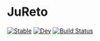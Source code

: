 # JuReto

[![Stable](https://img.shields.io/badge/docs-stable-blue.svg)](https://takuma-i-bb.github.io/JuReto.jl/stable/)
[![Dev](https://img.shields.io/badge/docs-dev-blue.svg)](https://takuma-i-bb.github.io/JuReto.jl/dev/)
[![Build Status](https://github.com/takuma-i-bb/JuReto.jl/actions/workflows/CI.yml/badge.svg?branch=main)](https://github.com/takuma-i-bb/JuReto.jl/actions/workflows/CI.yml?query=branch%3Amain)
